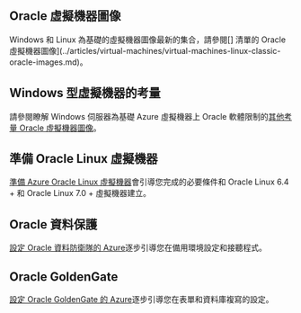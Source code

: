 
 
## <a name="oracle-virtual-machine-images"></a>Oracle 虛擬機器圖像

Windows 和 Linux 為基礎的虛擬機器圖像最新的集合，請參閱[] 清單的 Oracle 虛擬機器圖像](../articles/virtual-machines/virtual-machines-linux-classic-oracle-images.md)。

## <a name="considerations-for-windows-based-virtual-machines"></a>Windows 型虛擬機器的考量

請參閱瞭解 Windows 伺服器為基礎 Azure 虛擬機器上 Oracle 軟體限制的[其他考量 Oracle 虛擬機器圖像](../articles/virtual-machines/virtual-machines-windows-classic-oracle-considerations.md)。


## <a name="prepare-an-oracle-linux-virtual-machine"></a>準備 Oracle Linux 虛擬機器

[準備 Azure Oracle Linux 虛擬機器](../articles/virtual-machines/virtual-machines-linux-prepare-oracle.md)會引導您完成的必要條件和 Oracle Linux 6.4 + 和 Oracle Linux 7.0 + 虛擬機器建立。

## <a name="oracle-data-guard"></a>Oracle 資料保護

[設定 Oracle 資料防衛隊的 Azure](../articles/virtual-machines/virtual-machines-windows-classic-configure-oracle-data-guard.md)逐步引導您在備用環境設定和接聽程式。

## <a name="oracle-goldengate"></a>Oracle GoldenGate

[設定 Oracle GoldenGate 的 Azure](../articles/virtual-machines/virtual-machines-windows-classic-configure-oracle-goldengate.md)逐步引導您在表單和資料庫複寫的設定。
